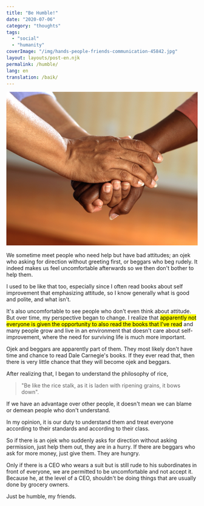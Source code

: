 ```yaml
---
title: "Be Humble!"
date: "2020-07-06"
category: "thoughts"
tags:
  - "social"
  - "humanity"
coverImage: "/img/hands-people-friends-communication-45842.jpg"
layout: layouts/post-en.njk
permalink: /humble/
lang: en
translation: /baik/
---
```


![humble](/img/hands-people-friends-communication-45842.jpg)

We sometime meet people who need help but have bad attitudes; an ojek who asking for direction without greeting first, or beggars who beg rudely. It indeed makes us feel uncomfortable afterwards so we then don't bother to help them.

I used to be like that too, especially since I often read books about self improvement that emphasizing attitude, so I know generally what is good and polite, and what isn't.

It's also uncomfortable to see people who don't even think about attitude. But over time, my perspective began to change. I realize that <mark>apparently not everyone is given the opportunity to also read the books that I've read</mark> and many people grow and live in an environment that doesn't care about self-improvement, where the need for surviving life is much more important.

Ojek and beggars are apparently part of them. They most likely don't have time and chance to read Dale Carnegie's books. If they ever read that, then there is very little chance that they will become ojek and beggars.

After realizing that, I began to understand the philosophy of rice,

> "Be like the rice stalk, as it is laden with ripening grains, it bows down".

If we have an advantage over other people, it doesn't mean we can blame or demean people who don't understand.

In my opinion, it is our duty to understand them and treat everyone according to their standards and according to their class.

So if there is an ojek who suddenly asks for direction without asking permission, just help them out, they are in a hurry. If there are beggars who ask for more money, just give them. They are hungry.

Only if there is a CEO who wears a suit but is still rude to his subordinates in front of everyone, we are permitted to be uncomfortable and not accept it. Because he, at the level of a CEO, shouldn't be doing things that are usually done by grocery owners.

Just be humble, my friends.
